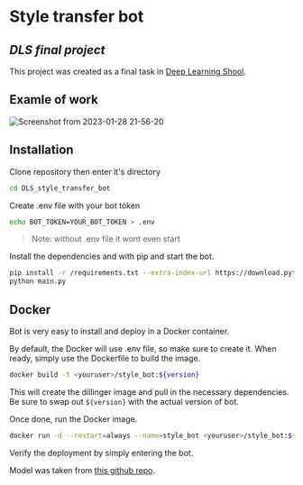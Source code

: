 # Style transfer bot
## _DLS final project_

This project was created as a final task in [Deep Learning Shool](https://dls.samcs.ru/).

## Examle of work

![Screenshot from 2023-01-28 21-56-20](https://user-images.githubusercontent.com/90352952/215285995-1113cb01-f7b3-456d-9f74-81b17ba75580.png)

## Installation

Clone repository then enter it's directory

```sh
cd DLS_style_transfer_bot
```

Create .env file with your bot token

```sh
echo BOT_TOKEN=YOUR_BOT_TOKEN > .env
```
> Note: without .env file it wont even start

Install the dependencies and with pip and start the bot.

```sh
pip install -r /requirements.txt --extra-index-url https://download.pytorch.org/whl/cpu
python main.py
```

## Docker

Bot is very easy to install and deploy in a Docker container.

By default, the Docker will use .env file, so make sure to create it.
When ready, simply use the Dockerfile to build the image.

```sh
docker build -t <youruser>/style_bot:${version}
```

This will create the dillinger image and pull in the necessary dependencies.
Be sure to swap out `${version}` with the actual
version of bot.

Once done, run the Docker image.

```sh
docker run -d --restart=always --name=style_bot <youruser>/style_bot:${version}
```

Verify the deployment by simply entering the bot.


Model was taken from [this github repo](https://github.com/zhanghang1989/PyTorch-Multi-Style-Transfer).
